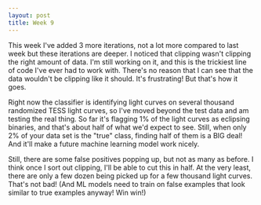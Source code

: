```yaml
---
layout: post
title: Week 9
---
```


This week I've added 3 more iterations, not a lot more compared to last week but these iterations are deeper. I noticed that clipping wasn't clipping the right amount of data. I'm still working on it, and this is the trickiest line of code I've ever had to work with. There's no reason that I can see that the data wouldn't be clipping like it should. It's frustrating! But that's how it goes.

Right now the classifier is identifying light curves on several thousand randomized TESS light curves, so I've moved beyond the test data and am testing the real thing. So far it's flagging 1% of the light curves as eclipsing binaries, and that's about half of what we'd expect to see. Still, when only 2% of your data set is the "true" class, finding half of them is a BIG deal! And it'll make a future machine learning model work nicely.

Still, there are some false positives popping up, but not as many as before. I think once I sort out clipping, I'll be able to cut this in half. At the very least, there are only a few dozen being picked up for a few thousand light curves. That's not bad! (And ML models need to train on false examples that look similar to true examples anyway! Win win!)
